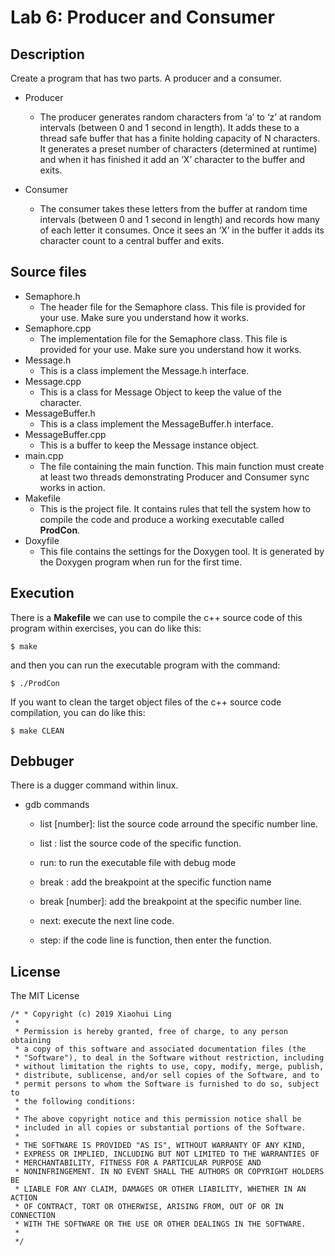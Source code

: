 # Lab 6: Producer and Consumer

## Description
Create a program that has two parts. A producer and a consumer.
- Producer 
  - The producer generates random characters from ‘a’ to ‘z’ at random intervals (between 0 and 1 second in length). It adds these to a thread safe buffer that has a finite holding capacity of N characters. It generates a preset number of characters (determined at runtime) and when it has finished it add an ‘X’ character to the buffer and exits.

- Consumer 
  - The consumer takes these letters from the buffer at random time intervals (between 0 and 1 second in length) and records how many of each letter it consumes. Once it sees an ‘X’ in the buffer it adds its character count to a central buffer and exits.
  
## Source files
- Semaphore.h
  - The header file for the Semaphore class. This file is provided for your use. Make sure you understand how it works.
- Semaphore.cpp
  - The implementation file for the Semaphore class. This file is provided for your use. Make sure you understand how it works.
- Message.h
  - This is a class implement the Message.h interface.
- Message.cpp
  - This is a class for Message Object to keep the value of the character. 
- MessageBuffer.h
  - This is a class implement the MessageBuffer.h interface.
- MessageBuffer.cpp
  - This is a buffer to keep the Message instance object.
- main.cpp
  - The file containing the main function. This main function must create at least two threads demonstrating Producer and Consumer sync works in action.
- Makefile
  - This is the project file. It contains rules that tell the system how to compile the code and produce a working executable called **ProdCon**.
- Doxyfile
  - This file contains the settings for the Doxygen tool. It is generated by the Doxygen program when run for the first time.


## Execution 
There is a **Makefile** we can use to compile the c++ source code of this program within exercises, you can do like this:
```
$ make
```
and then you can run the executable program with the command:
```
$ ./ProdCon
```
If you want to clean the target object files of the c++ source code compilation, you can do like this:
```
$ make CLEAN
```


## Debbuger
There is a dugger command within linux.

- gdb commands
  - list [number]: list the source code arround the specific number line.

  - list : list the source code of the specific function.

  - run: to run the executable file with debug mode

  - break : add the breakpoint at the specific function name

  - break [number]: add the breakpoint at the specific number line.

  - next: execute the next line code.

  - step: if the code line is function, then enter the function.
  
  
## License
The MIT License
```
/* * Copyright (c) 2019 Xiaohui Ling
 * 
 * Permission is hereby granted, free of charge, to any person obtaining
 * a copy of this software and associated documentation files (the
 * "Software"), to deal in the Software without restriction, including
 * without limitation the rights to use, copy, modify, merge, publish,
 * distribute, sublicense, and/or sell copies of the Software, and to
 * permit persons to whom the Software is furnished to do so, subject to
 * the following conditions:
 * 
 * The above copyright notice and this permission notice shall be
 * included in all copies or substantial portions of the Software.
 * 
 * THE SOFTWARE IS PROVIDED "AS IS", WITHOUT WARRANTY OF ANY KIND,
 * EXPRESS OR IMPLIED, INCLUDING BUT NOT LIMITED TO THE WARRANTIES OF
 * MERCHANTABILITY, FITNESS FOR A PARTICULAR PURPOSE AND
 * NONINFRINGEMENT. IN NO EVENT SHALL THE AUTHORS OR COPYRIGHT HOLDERS BE
 * LIABLE FOR ANY CLAIM, DAMAGES OR OTHER LIABILITY, WHETHER IN AN ACTION
 * OF CONTRACT, TORT OR OTHERWISE, ARISING FROM, OUT OF OR IN CONNECTION
 * WITH THE SOFTWARE OR THE USE OR OTHER DEALINGS IN THE SOFTWARE.
 * 
 */
 ```

